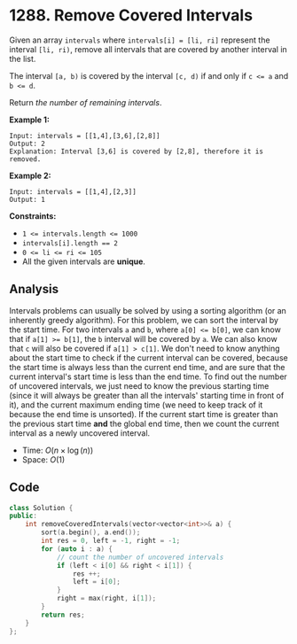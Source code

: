 # 1288. Remove Covered Intervals
Given an array `intervals` where `intervals[i] = [li, ri]` represent the interval `[li, ri)`, remove all intervals that are covered by another interval in the list.

The interval `[a, b)` is covered by the interval `[c, d)` if and only if `c <= a` and `b <= d`.

Return _the number of remaining intervals_.

**Example 1:**

```
Input: intervals = [[1,4],[3,6],[2,8]]
Output: 2
Explanation: Interval [3,6] is covered by [2,8], therefore it is removed.

```

**Example 2:**

```
Input: intervals = [[1,4],[2,3]]
Output: 1

```

**Constraints:**

-   `1 <= intervals.length <= 1000`
-   `intervals[i].length == 2`
-   `0 <= li <= ri <= 105`
-   All the given intervals are **unique**.

## Analysis

Intervals problems can usually be solved by using a sorting algorithm (or an inherently greedy algorithm). For this problem, we can sort the interval by the start time. For two intervals `a` and `b`, where `a[0] <= b[0]`, we can know that if `a[1] >= b[1]`, the `b` interval will be covered by `a`. We can also know that `c` will also be covered if `a[1] > c[1]`. We don't need to know anything about the start time to check if the current interval can be covered, because the start time is always less than the current end time, and are sure that the current interval's start time is less than the end time.
To find out the number of uncovered intervals, we just need to know the previous starting time (since it will always be greater than all the intervals' starting time in front of it), and the current maximum ending time (we need to keep track of it because the end time is unsorted). If the current start time is greater than the previous start time **and** the global end time, then we count the current interval as a newly uncovered interval.

* Time: $O(n \times \log(n))$
* Space: $O(1)$

## Code
```c++
class Solution {
public:
    int removeCoveredIntervals(vector<vector<int>>& a) {
        sort(a.begin(), a.end());
        int res = 0, left = -1, right = -1;
        for (auto i : a) {
            // count the number of uncovered intervals
            if (left < i[0] && right < i[1]) {
                res ++;
                left = i[0];
            }
            right = max(right, i[1]);
        }
        return res;
    }
};
```
